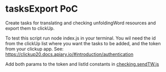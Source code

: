 # tasksExport PoC

Create tasks for translating and checking unfoldingWord resources and export them to clickUp.

To test this script run node index.js in your terminal.
You wil need the id from the clickUp list where you want the tasks to be added, and the token from your clickup app. See: <https://clickup20.docs.apiary.io/#introduction/authentication>

Add both params to the token and listId constants in [checking.sendTW.js](./res/checking.sendTW.js)
